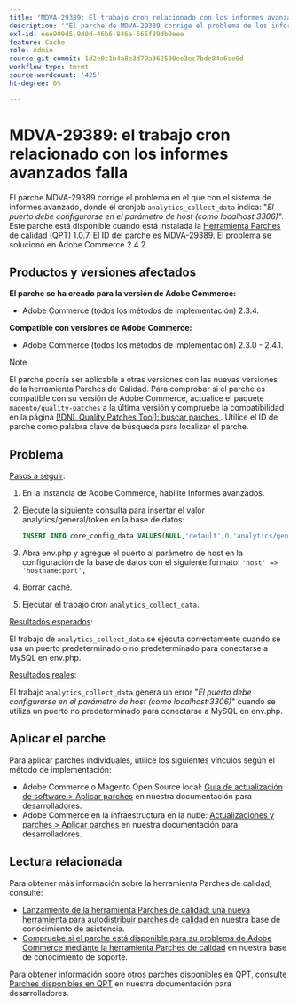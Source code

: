 ```yaml
---
title: "MDVA-29389: El trabajo cron relacionado con los informes avanzados falla"
description: '"El parche de MDVA-29389 corrige el problema de los informes avanzados, donde el cronjob "analytics_collect_data" dice: "*Port debe configurarse dentro del parámetro del host (como localhost:3306)*". Este parche está disponible cuando está instalada la [Quality Patches Tool (QPT)](/help/announcements/adobe-commerce-announcements/magento-quality-patches-released-new-tool-to-self-serve-quality-patches.md) 1.0.7. El ID del parche es MDVA-29389. El problema se solucionó en Adobe Commerce 2.4.2."'
exl-id: eee909d5-9d0d-46b6-846a-665f89db0eee
feature: Cache
role: Admin
source-git-commit: 1d2e0c1b4a8e3d79a362500ee3ec7bde84a6ce0d
workflow-type: tm+mt
source-wordcount: '425'
ht-degree: 0%

---
```


# MDVA-29389: el trabajo cron relacionado con los informes avanzados falla

El parche MDVA-29389 corrige el problema en el que con el sistema de informes avanzado, donde el cronjob `analytics_collect_data` indica: &quot;*El puerto debe configurarse en el parámetro de host (como localhost:3306)*&quot;. Este parche está disponible cuando está instalada la [Herramienta Parches de calidad (QPT)](/help/announcements/adobe-commerce-announcements/magento-quality-patches-released-new-tool-to-self-serve-quality-patches.md) 1.0.7. El ID del parche es MDVA-29389. El problema se solucionó en Adobe Commerce 2.4.2.

## Productos y versiones afectados

**El parche se ha creado para la versión de Adobe Commerce:**

* Adobe Commerce (todos los métodos de implementación) 2.3.4.

**Compatible con versiones de Adobe Commerce:**

* Adobe Commerce (todos los métodos de implementación) 2.3.0 - 2.4.1.

>[!NOTE]
>
>El parche podría ser aplicable a otras versiones con las nuevas versiones de la herramienta Parches de Calidad. Para comprobar si el parche es compatible con su versión de Adobe Commerce, actualice el paquete `magento/quality-patches` a la última versión y compruebe la compatibilidad en la página [[!DNL Quality Patches Tool]: buscar parches ](https://devdocs.magento.com/quality-patches/tool.html#patch-grid). Utilice el ID de parche como palabra clave de búsqueda para localizar el parche.

## Problema

<u>Pasos a seguir</u>:

1. En la instancia de Adobe Commerce, habilite Informes avanzados.
1. Ejecute la siguiente consulta para insertar el valor analytics/general/token en la base de datos:

   ```sql
   INSERT INTO core_config_data VALUES(NULL,'default',0,'analytics/general/token','ABCDE',now());
   ```

1. Abra env.php y agregue el puerto al parámetro de host en la configuración de la base de datos con el siguiente formato: `'host' => 'hostname:port',`
1. Borrar caché.
1. Ejecutar el trabajo cron `analytics_collect_data`.

<u>Resultados esperados</u>:

El trabajo de `analytics_collect_data` se ejecuta correctamente cuando se usa un puerto predeterminado o no predeterminado para conectarse a MySQL en env.php.

<u>Resultados reales</u>:

El trabajo `analytics_collect_data` genera un error &quot;*El puerto debe configurarse en el parámetro de host (como localhost:3306)*&quot; cuando se utiliza un puerto no predeterminado para conectarse a MySQL en env.php.

## Aplicar el parche

Para aplicar parches individuales, utilice los siguientes vínculos según el método de implementación:

* Adobe Commerce o Magento Open Source local: [Guía de actualización de software > Aplicar parches](https://devdocs.magento.com/guides/v2.4/comp-mgr/patching/mqp.html) en nuestra documentación para desarrolladores.
* Adobe Commerce en la infraestructura en la nube: [Actualizaciones y parches > Aplicar parches](https://devdocs.magento.com/cloud/project/project-patch.html) en nuestra documentación para desarrolladores.

## Lectura relacionada

Para obtener más información sobre la herramienta Parches de calidad, consulte:

* [Lanzamiento de la herramienta Parches de calidad: una nueva herramienta para autodistribuir parches de calidad](/help/announcements/adobe-commerce-announcements/magento-quality-patches-released-new-tool-to-self-serve-quality-patches.md) en nuestra base de conocimiento de asistencia.
* [Compruebe si el parche está disponible para su problema de Adobe Commerce mediante la herramienta Parches de calidad](/help/support-tools/patches-available-in-qpt-tool/check-patch-for-magento-issue-with-magento-quality-patches.md) en nuestra base de conocimiento de soporte.

Para obtener información sobre otros parches disponibles en QPT, consulte [Parches disponibles en QPT](https://devdocs.magento.com/quality-patches/tool.html#patch-grid) en nuestra documentación para desarrolladores.
